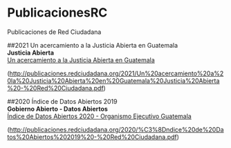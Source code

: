 # PublicacionesRC
Publicaciones de Red Ciudadana

##2021
Un acercamiento a la Justicia Abierta en Guatemala  
**Justicia Abierta**  
[Un acercamiento a la Justicia Abierta en Guatemala](https://bit.ly/AcercamientoJusticiaAbierta)  

(http://publicaciones.redciudadana.org/2021/Un%20acercamiento%20a%20la%20Justicia%20Abierta%20en%20Guatemala%20Justicia%20Abierta%20-%20Red%20Ciudadana.pdf)

##2020
Índice de Datos Abiertos 2019  
**Gobierno Abierto - Datos Abiertos**  
[Índice de Datos Abiertos 2020 - Organismo Ejecutivo Guatemala](https://bit.ly/IndiceDatos2020)  

(http://publicaciones.redciudadana.org/2020/%C3%8Dndice%20de%20Datos%20Abiertos%202019%20-%20Red%20Ciudadana.pdf)
